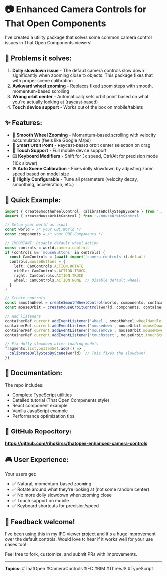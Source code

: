 # 📷 Enhanced Camera Controls for That Open Components

I've created a utility package that solves some common camera control issues in That Open Components viewers!

## 🔧 Problems it solves:

1. **Dolly slowdown issue** - The default camera controls slow down significantly when zooming close to objects. This package fixes that with proper scene calibration
2. **Awkward wheel zooming** - Replaces fixed zoom steps with smooth, momentum-based scrolling
3. **Wrong orbit center** - Automatically sets orbit point based on what you're actually looking at (raycast-based)
4. **Touch device support** - Works out of the box on mobile/tablets

## ✨ Features:

- 🎯 **Smooth Wheel Zooming** - Momentum-based scrolling with velocity accumulation (feels like Google Maps)
- 🔄 **Smart Orbit Point** - Raycast-based orbit center selection on drag
- 📱 **Touch Support** - Full mobile device support
- ⌨️ **Keyboard Modifiers** - Shift for 3x speed, Ctrl/Alt for precision mode (10x slower)
- ⚙️ **Auto Scene Calibration** - Fixes dolly slowdown by adjusting zoom speed based on model size
- 🎨 **Highly Configurable** - Tune all parameters (velocity decay, smoothing, acceleration, etc.)

## 🚀 Quick Example:

```typescript
import { createSmoothWheelControl, calibrateDollyStepByScene } from './smoothWheelControl'
import { createMouseOrbitControl } from './mouseOrbitControl'

// Setup your world as usual
const world = /* your OBC.World */
const components = /* your OBC.Components */

// IMPORTANT: Disable default wheel action
const controls = world.camera.controls
if (controls && 'mouseButtons' in controls) {
  const CamControls = (await import('camera-controls')).default
  controls.mouseButtons = {
    left: CamControls.ACTION.ROTATE,
    middle: CamControls.ACTION.TRUCK,
    right: CamControls.ACTION.TRUCK,
    wheel: CamControls.ACTION.NONE  // Disable default wheel!
  }
}

// Create controls
const smoothWheel = createSmoothWheelControl(world, components, containerRef)
const mouseOrbit = createMouseOrbitControl(world, components, containerRef)

// Add listeners
containerRef.current.addEventListener('wheel', smoothWheel.wheelHandler, { passive: false })
containerRef.current.addEventListener('mousedown', mouseOrbit.mouseDownHandler, true)
containerRef.current.addEventListener('mousemove', mouseOrbit.mouseMoveHandler, true)
containerRef.current.addEventListener('touchstart', mouseOrbit.touchStartHandler, true)

// Fix dolly slowdown after loading models
fragments.list.onItemSet.add(() => {
  calibrateDollyStepByScene(world)  // This fixes the slowdown!
})
```

## 📖 Documentation:

The repo includes:
- Complete TypeScript utilities
- Detailed tutorial (That Open Components style)
- React component example
- Vanilla JavaScript example
- Performance optimization tips

## 🔗 GitHub Repository:

**https://github.com/rihokirss/thatopen-enhanced-camera-controls**

## 🎮 User Experience:

Your users get:
- ✅ Natural, momentum-based zooming
- ✅ Rotate around what they're looking at (not some random center)
- ✅ No more dolly slowdown when zooming close
- ✅ Touch support on mobile
- ✅ Keyboard shortcuts for precision/speed

## 🤝 Feedback welcome!

I've been using this in my IFC viewer project and it's a huge improvement over the default controls. Would love to hear if it works well for your use cases too!

Feel free to fork, customize, and submit PRs with improvements.

---

**Topics:** #ThatOpen #CameraControls #IFC #BIM #ThreeJS #TypeScript
